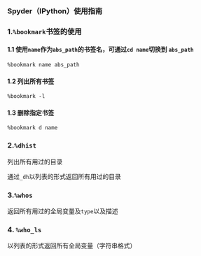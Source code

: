 ### Spyder（IPython）使用指南

### 1.` %bookmark `书签的使用

#### 1.1 使用`name`作为`abs_path`的书签名，可通过`cd name`切换到	`abs_path`

`%bookmark name abs_path`

#### 1.2 列出所有书签

`%bookmark -l`

#### 1.3 删除指定书签

`%bookmark d name`



### 2.`%dhist`

列出所有用过的目录

通过`_dh`以列表的形式返回所有用过的目录



### 3.`%whos`

返回所有用过的全局变量及`type`以及描述

### 4. `%who_ls`

以列表的形式返回所有全局变量（字符串格式）



